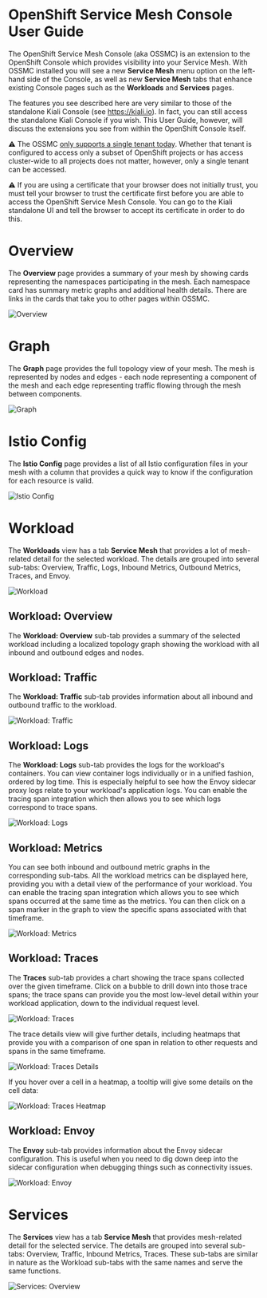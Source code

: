 # OpenShift Service Mesh Console User Guide

The OpenShift Service Mesh Console (aka OSSMC) is an extension to the OpenShift Console which provides visibility into your Service Mesh. With OSSMC installed you will see a new **Service Mesh** menu option on the left-hand side of the Console, as well as new **Service Mesh** tabs that enhance existing Console pages such as the **Workloads** and **Services** pages.

The features you see described here are very similar to those of the standalone Kiali Console (see https://kiali.io). In fact, you can still access the standalone Kiali Console if you wish. This User Guide, however, will discuss the extensions you see from within the OpenShift Console itself.

:warning: The OSSMC [only supports a single tenant today](https://github.com/kiali/openshift-servicemesh-plugin/issues/28). Whether that tenant is configured to access only a subset of OpenShift projects or has access cluster-wide to all projects does not matter, however, only a single tenant can be accessed.

:warning: If you are using a certificate that your browser does not initially trust, you must tell your browser to trust the certificate first before you are able to access the OpenShift Service Mesh Console. You can go to the Kiali standalone UI and tell the browser to accept its certificate in order to do this.

# Overview

The **Overview** page provides a summary of your mesh by showing cards representing the namespaces participating in the mesh. Each namespace card has summary metric graphs and additional health details. There are links in the cards that take you to other pages within OSSMC.

![Overview](20-overview.png)

# Graph

The **Graph** page provides the full topology view of your mesh. The mesh is represented by nodes and edges - each node representing a component of the mesh and each edge representing traffic flowing through the mesh between components.

![Graph](21-graph.png)

# Istio Config

The **Istio Config** page provides a list of all Istio configuration files in your mesh with a column that provides a quick way to know if the configuration for each resource is valid.

![Istio Config](22-istioconfig.png)

# Workload

The **Workloads** view has a tab **Service Mesh** that provides a lot of mesh-related detail for the selected workload. The details are grouped into several sub-tabs: Overview, Traffic, Logs, Inbound Metrics, Outbound Metrics, Traces, and Envoy.

![Workload](23-workload.png)

## Workload: Overview

The **Workload: Overview** sub-tab provides a summary of the selected workload including a localized topology graph showing the workload with all inbound and outbound edges and nodes.

## Workload: Traffic

The **Workload: Traffic** sub-tab provides information about all inbound and outbound traffic to the workload.

![Workload: Traffic](24-workload-traffic.png)

## Workload: Logs

The **Workload: Logs** sub-tab provides the logs for the workload's containers. You can view container logs individually or in a unified fashion, ordered by log time. This is especially helpful to see how the Envoy sidecar proxy logs relate to your workload's application logs. You can enable the tracing span integration which then allows you to see which logs correspond to trace spans.

![Workload: Logs](25-workload-logs.png)

## Workload: Metrics

You can see both inbound and outbound metric graphs in the corresponding sub-tabs. All the workload metrics can be displayed here, providing you with a detail view of the performance of your workload. You can enable the tracing span integration which allows you to see which spans occurred at the same time as the metrics. You can then click on a span marker in the graph to view the specific spans associated with that timeframe.

![Workload: Metrics](26-workload-metrics.png)

## Workload: Traces

The **Traces** sub-tab provides a chart showing the trace spans collected over the given timeframe. Click on a bubble to drill down into those trace spans; the trace spans can provide you the most low-level detail within your workload application, down to the individual request level.

![Workload: Traces](27-workload-traces.png)

The trace details view will give further details, including heatmaps that provide you with a comparison of one span in relation to other requests and spans in the same timeframe.

![Workload: Traces Details](28-workload-traces-details.png)

If you hover over a cell in a heatmap, a tooltip will give some details on the cell data:

![Workload: Traces Heatmap](29-workload-traces-heatmap.png)

## Workload: Envoy

The **Envoy** sub-tab provides information about the Envoy sidecar configuration. This is useful when you need to dig down deep into the sidecar configuration when debugging things such as connectivity issues.

![Workload: Envoy](30-workload-envoy.png)

# Services

The **Services** view has a tab **Service Mesh** that provides mesh-related detail for the selected service. The details are grouped into several sub-tabs: Overview, Traffic, Inbound Metrics, Traces. These sub-tabs are similar in nature as the Workload sub-tabs with the same names and serve the same functions.

![Services: Overview](31-services-overview.png)

